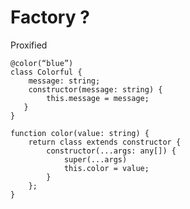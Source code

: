 # Factory ?

<p>Proxified</p>

<pre><code data-line-numbers="1-1">@color(“blue”)
class Colorful {
    message: string;
    constructor(message: string) {
        this.message = message;
   }
}
</pre></code>
<!-- .element:  class="with-code-dark" -->


<pre><code data-line-numbers="2-6|2-2|3-3|4-5">function color(value: string) {
    return class extends constructor {
        constructor(...args: any[]) {
            super(...args)
            this.color = value;
        }
    };
}
</pre></code>
<!-- .element:  class="with-code-dark" -->
